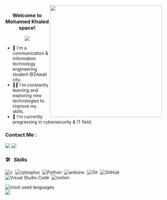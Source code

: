 
<img width="360" align="right" src="https://mir-s3-cdn-cf.behance.net/project_modules/hd/18c61d121563959.60c9cc960586d.gif">

<h3 align="center">
             Welcome to Mohamed Khaled space!
 
</h3>

<!-- Typing SVG by DenverCoder1 - https://github.com/DenverCoder1/readme-typing-svg -->
<p align="center">
  <a href="https://github.com/DenverCoder1/readme-typing-svg"><img src="https://readme-typing-svg.herokuapp.com/?lines=Communication%20IT%20Engineering%20Student;Always%20learning...Always%20trying&font=Fira%20Code&center=true&width=500&height=45&color=f75c7e&vCenter=true&size=22"></a>
</p> 

- 📡 I'm a communication & information technology engineering student @Zewail city.
- 👨‍💻 I'm constantly learning and exploring new technologies to improve my skills.
- 🔐 I'm currently progressing in cybersecurity & IT field.


### Contact Me :

<a href="https://www.linkedin.com/in/mohamed-khaled-219670205/" target="_blank"><img src="https://img.shields.io/badge/-Mohamed%20Khaled-0077B5?style=for-the-badge&logo=Linkedin&logoColor=white"/></a>
<a href="https://t.me/MohamedKhaled513" target="_blank"><img src="https://img.shields.io/badge/-Mohamed%20Khaled-0077B5?style=for-the-badge&logo=Telegram&logoColor=white"/></a>
### 🛠 &nbsp; Skills
![c](https://img.shields.io/badge/--05122A?style=flat&logo=c)&nbsp;
![cplusplus](https://img.shields.io/badge/-c++-05122A?style=flat&logo=cplusplus)&nbsp;
![Python](https://img.shields.io/badge/-Python%20-05122A?style=flat&logo=python)&nbsp;
![arduino](https://img.shields.io/badge/-arduino-05122A?style=flat&logo=arduino)&nbsp;
![Git](https://img.shields.io/badge/-Git-05122A?style=flat&logo=git)&nbsp;
![GitHub](https://img.shields.io/badge/-GitHub-05122A?style=flat&logo=github)&nbsp;
![Visual Studio Code](https://img.shields.io/badge/-Visual%20Studio%20Code-05122A?style=flat&logo=visual-studio-code&logoColor=007ACC)&nbsp;
![notion](https://img.shields.io/badge/-notion-05122A?style=flat&logo=notion)&nbsp;





<img align="left" src="https://github-readme-stats.vercel.app/api/top-langs?username=MohamedKhaled4455&show_icons=true&locale=en&layout=compact&theme=radical" alt="most used languages" />
<br>
<a href="https://komarev.com/ghpvc/?username=MohamedKhaled4455&style=for-the-badge">
    <img src="https://komarev.com/ghpvc/?username=MohamedKhaled4455&style=for-the-badge">
</a>
